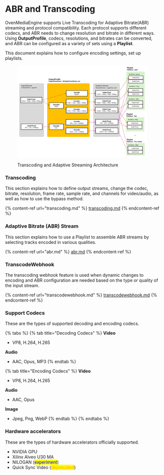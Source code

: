 # ABR and Transcoding

OvenMediaEngine supports Live Transcoding for Adaptive Bitrate(ABR) streaming and protocol compatibility.  Each protocol supports different codecs, and ABR needs to change resolution and bitrate in different ways.  Using **OutputProfile**, codecs, resolutions, and bitrates can be converted, and ABR can be configured as a variety of sets using a **Playlist**.

This document explains how to configure encoding settings, set up playlists.

<figure><img src="../.gitbook/assets/image.png" alt=""><figcaption><p>Transcoding and Adaptive Streaming Architecture</p></figcaption></figure>

### Transcoding

This section explains how to define output streams, change the codec, bitrate, resolution, frame rate, sample rate, and channels for video/audio, as well as how to use the bypass method.

{% content-ref url="transcoding.md" %}
[transcoding.md](transcoding.md)
{% endcontent-ref %}

### Adaptive Bitrate (ABR) Stream

This section explains how to use a Playlist to assemble ABR streams by selecting tracks encoded in various qualities.

{% content-ref url="abr.md" %}
[abr.md](abr.md)
{% endcontent-ref %}

### TranscodeWebhook

The transcoding webhook feature is used when dynamic changes to encoding and ABR configuration are needed based on the type or quality of the input stream.

{% content-ref url="transcodewebhook.md" %}
[transcodewebhook.md](transcodewebhook.md)
{% endcontent-ref %}

### Support Codecs

These are the types of supported decoding and encoding codecs.

{% tabs %}
{% tab title="Decoding Codecs" %}
**Video**&#x20;

* VP8, H.264, H.265

**Audio**&#x20;

* AAC, Opus, MP3
{% endtab %}

{% tab title="Encoding Codecs" %}
**Video**

* VP8, H.264, H.265

**Audio**

* AAC, Opus

**Image**&#x20;

* &#x20;Jpeg, Png, WebP
{% endtab %}
{% endtabs %}

### **Hardware accelerators**

These are the types of hardware accelerators officially supported.

* NVIDIA GPU
* Xilinx Alveo U30 MA
* NILOGAN (<mark style="color:blue;">experiment</mark>)
* Quick Sync Video (<mark style="color:orange;">deprecated</mark>)



